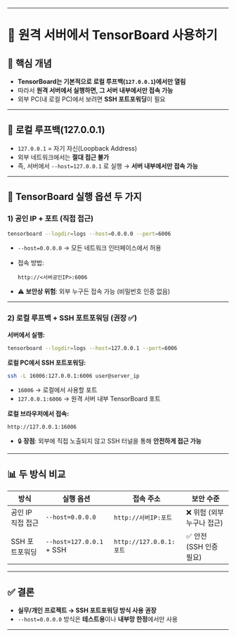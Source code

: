 

---

# 🚀 원격 서버에서 TensorBoard 사용하기

## 📌 핵심 개념

* **TensorBoard는 기본적으로 로컬 루프백(`127.0.0.1`)에서만 열림**
* 따라서 **원격 서버에서 실행하면, 그 서버 내부에서만 접속 가능**
* 외부 PC(내 로컬 PC)에서 보려면 **SSH 포트포워딩**이 필요

---

## 🔹 로컬 루프백(127.0.0.1)

* `127.0.0.1` = 자기 자신(Loopback Address)
* 외부 네트워크에서는 **절대 접근 불가**
* 즉, 서버에서 `--host=127.0.0.1` 로 실행 → **서버 내부에서만 접속 가능**

---

## 🔹 TensorBoard 실행 옵션 두 가지

### 1) 공인 IP + 포트 (직접 접근)

```bash
tensorboard --logdir=logs --host=0.0.0.0 --port=6006
```

* `--host=0.0.0.0` → 모든 네트워크 인터페이스에서 허용
* 접속 방법:

  ```
  http://<서버공인IP>:6006
  ```
* ⚠️ **보안상 위험**: 외부 누구든 접속 가능 (비밀번호 인증 없음)

---

### 2) 로컬 루프백 + SSH 포트포워딩 (권장 ✅)

**서버에서 실행:**

```bash
tensorboard --logdir=logs --host=127.0.0.1 --port=6006
```

**로컬 PC에서 SSH 포트포워딩:**

```bash
ssh -L 16006:127.0.0.1:6006 user@server_ip
```

* `16006` → 로컬에서 사용할 포트
* `127.0.0.1:6006` → 원격 서버 내부 TensorBoard 포트

**로컬 브라우저에서 접속:**

```
http://127.0.0.1:16006
```

* 🔒 **장점**: 외부에 직접 노출되지 않고 SSH 터널을 통해 **안전하게 접근 가능**

---

## 📊 두 방식 비교

| 방식          | 실행 옵션                    | 접속 주소                 | 보안 수준            |
| ----------- | ------------------------ | --------------------- | ---------------- |
| 공인 IP 직접 접근 | `--host=0.0.0.0`         | `http://서버IP:포트`      | ❌ 위험 (외부 누구나 접근) |
| SSH 포트포워딩   | `--host=127.0.0.1` + SSH | `http://127.0.0.1:포트` | ✅ 안전 (SSH 인증 필요) |

---

## ✅ 결론

* **실무/개인 프로젝트 → SSH 포트포워딩 방식 사용 권장**
* `--host=0.0.0.0` 방식은 **테스트용**이나 **내부망 한정**에서만 사용

---
